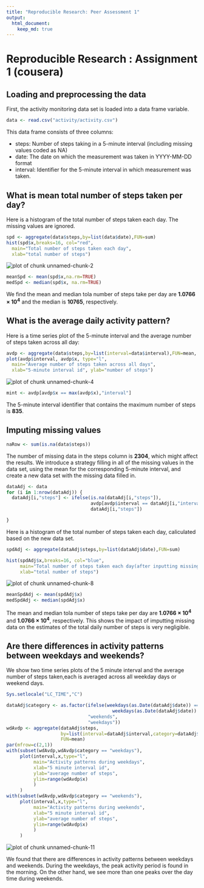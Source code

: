 ```yaml
---
title: "Reproducible Research: Peer Assessment 1"
output: 
  html_document:
    keep_md: true
---
```

# Reproducible Research : Assignment 1 (cousera)

## Loading and preprocessing the data
First, the activity monitoring data set is loaded into a data frame variable.

```r
data <- read.csv("activity/activity.csv")
```
This data frame consists of three columns:
* steps: Number of steps taking in a 5-minute interval (including missing values coded as NA)
* date: The date on which the measurement was taken in YYYY-MM-DD format
* interval: Identifier for the 5-minute interval in which measurement was taken.

## What is mean total number of steps taken per day?
Here is a histogram of the total number of steps taken each day. The missing values are ignored.

```r
spd <- aggregate(data$steps,by=list(data$date),FUN=sum)
hist(spd$x,breaks=16, col="red", 
  main="Total number of steps taken each day", 
  xlab="total number of steps")
```

![plot of chunk unnamed-chunk-2](figure/unnamed-chunk-2.png) 

```r
meanSpd <- mean(spd$x,na.rm=TRUE)
medSpd <- median(spd$x, na.rm=TRUE)
```
We find the  mean and median tola number of steps take per day are **1.0766 &times; 10<sup>4</sup>** and the median is **10765**, respectively.

## What is the average daily activity pattern?
Here is a time series plot of the 5-minute interval and the average number of steps taken across all day:

```r
avdp <- aggregate(data$steps,by=list(interval=data$interval),FUN=mean, na.rm=TRUE)
plot(avdp$interval, avdp$x, type="l",
  main="Average number of steps taken across all days",
  xlab="5-minute interval id", ylab="number of steps")
```

![plot of chunk unnamed-chunk-4](figure/unnamed-chunk-4.png) 

```r
mint <- avdp[avdp$x == max(avdp$x),"interval"]
```
The 5-minute interval identifier that contains the maximum number of steps is **835**.
## Imputing missing values


```r
naRow <- sum(is.na(data$steps))
```
The number of missing data in the steps column is **2304**, which might affect the results.
We introduce a strategy filling in all of the missing values in the data set, using the mean
for the corresponding 5-minute interval, and create a new data set  with the missing data filled in.


```r
dataAdj <- data
for (i in 1:nrow(dataAdj)) {
  dataAdj[i,"steps"] <- ifelse(is.na(dataAdj[i,"steps"]),
                               avdp[avdp$interval == dataAdj[i,"interval"],"x"],
                               dataAdj[i,"steps"])

}
```
Here is a histogram of the total number of steps taken each day, caliculated based on the new data set.

```r
spdAdj <- aggregate(dataAdj$steps,by=list(dataAdj$date),FUN=sum)

hist(spdAdj$x,breaks=16, col="blue", 
     main="Total number of steps taken each day(after inputting missing data)",
     xlab="total number of steps")
```

![plot of chunk unnamed-chunk-8](figure/unnamed-chunk-8.png) 

```r
meanSpdAdj <- mean(spdAdj$x)
medSpdAdj <- median(spdAdj$x)
```
The mean and median tola number of steps take per day are **1.0766 &times; 10<sup>4</sup>** and **1.0766 &times; 10<sup>4</sup>**,
respectively. This shows the impact of imputting missing data on the estimates of the total daily number of steps is very negligible.

## Are there differences in activity patterns between weekdays and weekends?
We show two time series plots of the 5 minute interval and the average number of steps taken,each is averaged across all weekday days or weekend days.

```r
Sys.setlocale("LC_TIME","C")
```


```r
dataAdj$category <- as.factor(ifelse(weekdays(as.Date(dataAdj$date)) == "Sunday" | 
                                       weekdays(as.Date(dataAdj$date)) == "Saturday",
                              "weekends",
                              "weekdays"))
wdAvdp <- aggregate(dataAdj$steps,
                    by=list(interval=dataAdj$interval,category=dataAdj$category),
                    FUN=mean)
par(mfrow=c(2,1))
with(subset(wdAvdp,wdAvdp$category == "weekdays"),
     plot(interval,x,type="l",
          main="Activity patterns during weekdays",
          xlab="5 minute interval id",
          ylab="average number of steps",
          ylim=range(wdAvdp$x)
          )
     )
with(subset(wdAvdp,wdAvdp$category == "weekends"),
     plot(interval,x,type="l",
          main="Activity patterns during weekends",
          xlab="5 minute interval id",
          ylab="average number of steps",
          ylim=range(wdAvdp$x)
          )
     )
```

![plot of chunk unnamed-chunk-11](figure/unnamed-chunk-11.png) 

We found that there are differences in activity patterns between weekdays and weekends. During the weekdays, the peak activity period is found in the morning. On the other hand, we see more than one peaks over the day time during weekends.
